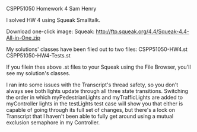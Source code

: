 CSPP51050
Homework 4
Sam Henry

I solved HW 4 using Squeak Smalltalk.

Download one-click image:
	Squeak: http://ftp.squeak.org/4.4/Squeak-4.4-All-in-One.zip

My solutions' classes have been filed out to two files:
	CSPP51050-HW4.st
	CSPP51050-HW4-Tests.st

If you filein thes above .st files to your Squeak using the File Browser, you'll see my solution's classes.

I ran into some issues with the Transcript's thread safety, so you don't always see both lights update through all three state transitions. Switching the order in which myPedestrianLights and myTrafficLights are added to myController lights in the testLights test case will show you that either is capable of going through its full set of changes, but there's a lock on Transcript that I haven't been able to fully get around using a mutual exclusion semaphore in my Controller.
